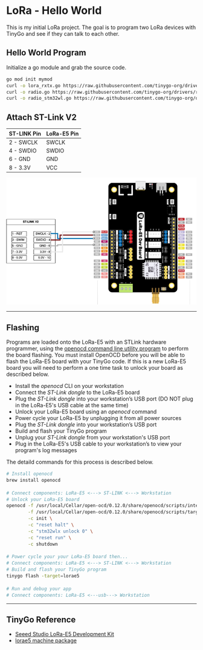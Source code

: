# LoRa - Hello World

This is my initial LoRa project. The goal is to program two LoRa devices with TinyGo and see if they can talk to each other.

## Hello World Program

Initialize a go module and grab the source code.

```sh
go mod init mymod
curl -o lora_rxtx.go https://raw.githubusercontent.com/tinygo-org/drivers/release/examples/sx126x/lora_rxtx/lora_rxtx.go
curl -o radio.go https://raw.githubusercontent.com/tinygo-org/drivers/release/examples/sx126x/lora_rxtx/radio.go
curl -o radio_stm32wl.go https://raw.githubusercontent.com/tinygo-org/drivers/release/examples/sx126x/lora_rxtx/radio_stm32wl.go
```

## Attach ST-Link V2

| ST-LINK Pin | LoRa-E5 Pin |
| ----------- | ----------- |
| 2 - SWCLK   | SWCLK       |
| 4 - SWDIO   | SWDIO       |
| 6 - GND     | GND         |
| 8 - 3.3V    | VCC         |

![wireup](wireup.drawio.png)

---

## Flashing

Programs are loaded onto the LoRa-E5 with an STLink hardware programmer, using the [openocd command line utility program](https://openocd.org/) to perform the board flashing. You must install OpenOCD before you will be able to flash the LoRa-E5 board with your TinyGo code. If this is a new LoRa-E5 board you will need to perform a one time task to unlock your board as described below.

* Install the *openocd* CLI on your workstation
* Connect the *ST-Link dongle* to the LoRa-E5 board
* Plug the *ST-Link dongle* into your workstation’s USB port (DO NOT plug in the LoRa-E5's USB cable at the same time)
* Unlock your LoRa-E5 board using an *openocd* command
* Power cycle your LoRa-E5 by unplugging it from all power sources
* Plug the *ST-Link dongle* into your workstation’s USB port
* Build and flash your TinyGo program
* Unplug your *ST-Link dongle* from your workstation's USB port
* Plug in the LoRa-E5's USB cable to your workstation’s to view your program's log messages

The detaild commands for this process is described below.

```sh
# Install openocd
brew install openocd

# Connect components: LoRa-E5 <---> ST-LINK <---> Workstation
# Unlock your LoRa-E5 board
openocd -f /usr/local/Cellar/open-ocd/0.12.0/share/openocd/scripts/interface/stlink.cfg  \
        -f /usr/local/Cellar/open-ocd/0.12.0/share/openocd/scripts/target/stm32wlx.cfg \
        -c init \
        -c "reset halt" \
        -c "stm32wlx unlock 0" \
        -c "reset run" \
        -c shutdown

# Power cycle your your LoRa-E5 board then...
# Connect components: LoRa-E5 <---> ST-LINK <---> Workstation
# Build and flash your TinyGo program 
tinygo flash -target=lorae5

# Run and debug your app
# Connect components: LoRa-E5 <---usb---> Workstation
```

---

## TinyGo Reference

* [Seeed Studio LoRa-E5 Development Kit](https://tinygo.org/docs/reference/microcontrollers/lorae5/)
* [lorae5 machine package](https://tinygo.org/docs/reference/microcontrollers/machine/lorae5/)
